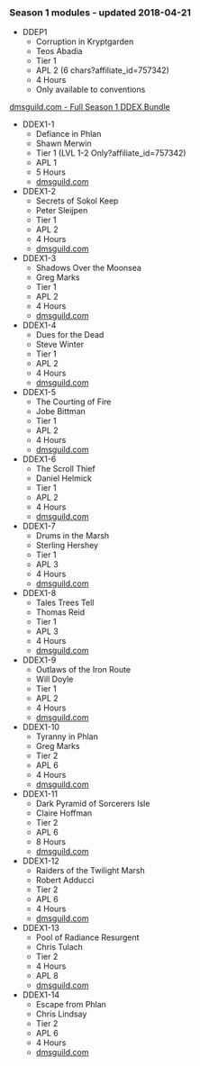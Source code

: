 ### Season 1 modules - updated 2018-04-21
* DDEP1
  * Corruption in Kryptgarden
  * Teos Abadia
  * Tier 1
  * APL 2 (6 chars?affiliate_id=757342)
  * 4 Hours
  * Only available to conventions

[dmsguild.com - Full Season 1 DDEX Bundle](http://www.dmsguild.com/product/170765/DDEX1-Tyranny-of-Dragons-Complete-Bundle-BUNDLE?affiliate_id=757342?affiliate_id=757342)
* DDEX1-1
  * Defiance in Phlan
  * Shawn Merwin
  * Tier 1 (LVL 1-2 Only?affiliate_id=757342)
  * APL 1
  * 5 Hours
  * [dmsguild.com](http://www.dmsguild.com/product/170384/DDEX101-Defiance-in-Phlan-5e?affiliate_id=757342)
* DDEX1-2
  * Secrets of Sokol Keep
  * Peter Sleijpen
  * Tier 1
  * APL 2
  * 4 Hours
  * [dmsguild.com](http://www.dmsguild.com/product/170405/DDEX102-Secrets-of-Sokol-Keep-5e?affiliate_id=757342)
* DDEX1-3
  * Shadows Over the Moonsea
  * Greg Marks
  * Tier 1
  * APL 2
  * 4 Hours
  * [dmsguild.com](http://www.dmsguild.com/product/170407/DDEX103-Shadows-of-the-Moonsea-5e?affiliate_id=757342)
* DDEX1-4
  * Dues for the Dead
  * Steve Winter
  * Tier 1
  * APL 2
  * 4 Hours
  * [dmsguild.com](http://www.dmsguild.com/product/170461/DDEX104-Dues-for-the-Dead-5e?affiliate_id=757342)
* DDEX1-5
  * The Courting of Fire
  * Jobe Bittman
  * Tier 1
  * APL 2
  * 4 Hours
  * [dmsguild.com](http://www.dmsguild.com/product/170462/DDEX105-The-Courting-of-Fire-5e?affiliate_id=757342)
* DDEX1-6
  * The Scroll Thief
  * Daniel Helmick
  * Tier 1
  * APL 2
  * 4 Hours
  * [dmsguild.com](http://www.dmsguild.com/product/170463/DDEX106-The-Scroll-Thief-5e?affiliate_id=757342)
* DDEX1-7
  * Drums in the Marsh
  * Sterling Hershey
  * Tier 1
  * APL 3
  * 4 Hours
  * [dmsguild.com](http://www.dmsguild.com/product/170465/DDEX107-Drums-in-the-Marsh-5e?affiliate_id=757342)
* DDEX1-8
  * Tales Trees Tell
  * Thomas Reid
  * Tier 1
  * APL 3
  * 4 Hours
  * [dmsguild.com](http://www.dmsguild.com/product/170466/DDEX108-Tales-Trees-Tell-5e?affiliate_id=757342)
* DDEX1-9
  * Outlaws of the Iron Route
  * Will Doyle
  * Tier 1
  * APL 2
  * 4 Hours
  * [dmsguild.com](http://www.dmsguild.com/product/170467/DDEX109-Outlaws-of-the-Iron-Route-5e?affiliate_id=757342)
* DDEX1-10
  * Tyranny in Phlan
  * Greg Marks
  * Tier 2
  * APL 6
  * 4 Hours
  * [dmsguild.com](http://www.dmsguild.com/product/170469/DDEX110-Tyranny-in-Phlan-5e?affiliate_id=757342)
* DDEX1-11
  * Dark Pyramid of Sorcerers Isle
  * Claire Hoffman
  * Tier 2
  * APL 6
  * 8 Hours
  * [dmsguild.com](http://www.dmsguild.com/product/170470/DDEX111-Dark-Pyramid-of-Sorcerers-Isle-5e?affiliate_id=757342)
* DDEX1-12
  * Raiders of the Twilight Marsh
  * Robert Adducci
  * Tier 2
  * APL 6
  * 4 Hours
  * [dmsguild.com](http://www.dmsguild.com/product/170471/DDEX112-Raiders-of-the-Twilight-Marsh-5e?affiliate_id=757342)
* DDEX1-13
  * Pool of Radiance Resurgent
  * Chris Tulach
  * Tier 2
  * 4 Hours
  * APL 8
  * [dmsguild.com](http://www.dmsguild.com/product/170472/DDEX113-Pool-of-Radiance-Resurgent-5e?affiliate_id=757342)
* DDEX1-14
  * Escape from Phlan
  * Chris Lindsay
  * Tier 2
  * APL 6
  * 4 Hours
  * [dmsguild.com](http://www.dmsguild.com/product/170474/DDEX114-Escape-from-Phlan-5e?affiliate_id=757342)
